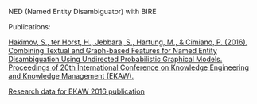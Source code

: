 NED (Named Entity Disambiguator) with BIRE

Publications:
<p> <a href="https://pub.uni-bielefeld.de/publication/2905552">Hakimov, S., ter Horst, H., Jebbara, S., Hartung, M., & Cimiano, P. (2016). Combining Textual and Graph-based Features for Named Entity Disambiguation Using Undirected Probabilistic Graphical Models. Proceedings of 20th International Conference on Knowledge Engineering and Knowledge Management (EKAW).</a> </p> 
<p> <a href="https://pub.uni-bielefeld.de/data/2902978">Research data for EKAW 2016 publication</a> </p> 



